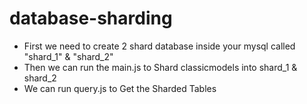 # database-sharding

- First we need to create 2 shard database inside your mysql called "shard_1" & "shard_2"
- Then we can run the main.js to Shard classicmodels into shard_1 & shard_2
- We can run query.js to Get the Sharded Tables
